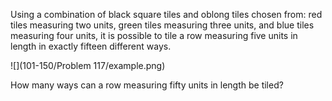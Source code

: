 Using a combination of black square tiles and oblong tiles chosen from: red tiles measuring two
units, green tiles measuring three units, and blue tiles measuring four units, it is possible to
tile a row measuring five units in length in exactly fifteen different ways.

![](101-150/Problem 117/example.png)

How many ways can a row measuring fifty units in length be tiled?